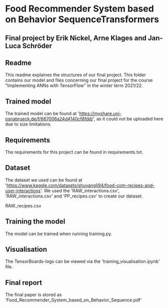 # Food Recommender System based on Behavior SequenceTransformers
## Final project by Erik Nickel, Arne Klages and Jan-Luca Schröder

## Readme
This readme explaines the structures of our final project.
This folder contains our model and files concerning our final project for the course "Implementing ANNs with TensorFlow" in the winter term 2021/22.

## Trained model
The trained model can be found at 'https://myshare.uni-osnabrueck.de/f/667006a24d4140cf8fdd/', as it could not be uploaded here due to size limitations.

## Requirements
The requirements for this project can be found in requirements.txt.

## Dataset
The dataset we used can be found at 'https://www.kaggle.com/datasets/shuyangli94/food-com-recipes-and-user-interactions'.
We used the 'RAW_interactions.csv', 'RAW_interactions.csv' and 'PP_recipes.csv' to create our dataset.

RAW_recipes.csv

## Training the model
The model can be trained when running training.py.

## Visualisation
The TensorBoards-logs can be viewed via the 'training_visualisation.ipynb' file.

## Final report
The final paper is stored as 'Food_Recommender_System_based_on_Behavior_Sequence.pdf'
